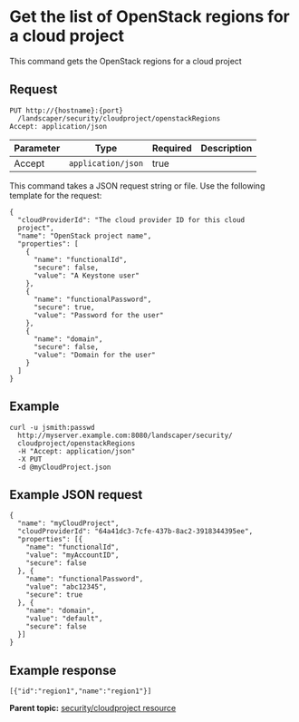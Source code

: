 # Get the list of OpenStack regions for a cloud project

This command gets the OpenStack regions for a cloud project

## Request

```
PUT http://{hostname}:{port}
  /landscaper/security/cloudproject/openstackRegions
Accept: application/json

```

|Parameter|Type|Required|Description|
|---------|----|--------|-----------|
|Accept|`application/json`|true| |

This command takes a JSON request string or file. Use the following template for the request:

```
{
  "cloudProviderId": "The cloud provider ID for this cloud 
  project",
  "name": "OpenStack project name",
  "properties": [
    {
      "name": "functionalId",
      "secure": false,
      "value": "A Keystone user"
    },
    {
      "name": "functionalPassword",
      "secure": true,
      "value": "Password for the user"
    },
    {
      "name": "domain",
      "secure": false,
      "value": "Domain for the user"
    }
  ]
}

```

## Example

```
curl -u jsmith:passwd 
  http://myserver.example.com:8080/landscaper/security/
  cloudproject/openstackRegions
  -H "Accept: application/json" 
  -X PUT 
  -d @myCloudProject.json
```

## Example JSON request

```
{
  "name": "myCloudProject",
  "cloudProviderId": "64a41dc3-7cfe-437b-8ac2-3918344395ee",
  "properties": [{
    "name": "functionalId",
    "value": "myAccountID",
    "secure": false
  }, {
    "name": "functionalPassword",
    "value": "abc12345",
    "secure": true
  }, {
    "name": "domain",
    "value": "default",
    "secure": false
  }]
}
```

## Example response

```
[{"id":"region1","name":"region1"}]
```

**Parent topic:** [security/cloudproject resource](../../com.edt.api.doc/topics/security_cloudproject_.md)

